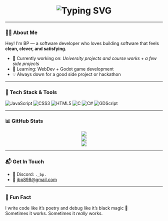 <h1 align="center">
  <img src="https://readme-typing-svg.herokuapp.com?font=Fira+Code&duration=3000&pause=1000&center=true&vCenter=true&width=435&lines=Hey%2C+I'm+Bepe+%F0%9F%91%8B;Code.+Build.+Repeat.;Occasionally+sleep+%E2%98%95%EF%B8%8F" alt="Typing SVG" />
</h1>

---

### 👨‍💻 About Me

Hey! I'm BP — a software developer who loves building software that feels **clean, clever, and satisfying**.
- 🔭 Currently working on: *University projects and course works + a few side projects*  
- 🌱 Learning: WebDev + Godot game development  
- 💡 Always down for a good side project or hackathon  

---

### 🔧 Tech Stack & Tools

![JavaScript](https://img.shields.io/badge/-JavaScript-black?style=flat-square&logo=javascript)
![CSS3](https://img.shields.io/badge/-CSS3-black?style=flat-square&logo=css3&logoColor=1572B6)
![HTML5](https://img.shields.io/badge/-HTML5-black?style=flat-square&logo=html5)
![C](https://img.shields.io/badge/-C-black?style=flat-square&logo=c)
![C#](https://img.shields.io/badge/-C%23-black?style=flat-square&logo=csharp&logoColor=239120)
![GDScript](https://img.shields.io/badge/-GDScript-black?style=flat-square&logo=godot-engine&logoColor=478CBF)

---

### 📊 GitHub Stats

<p align="center">
  <img src="https://github-readme-stats.vercel.app/api?username=ctrl-alt-bepe&show_icons=true&theme=radical&hide_border=true&hide_title=false" />
  <br />
  <img src="https://github-readme-streak-stats.herokuapp.com/?user=ctrl-alt-bepe&theme=radical&hide_border=true" />
  <br />
  <img src="https://github-readme-stats.vercel.app/api/top-langs/?username=ctrl-alt-bepe&layout=compact&theme=radical&hide_border=true" />
</p>

---

### 📬 Get In Touch

- 💬 Discord: `._bp.`
- 📧 [jbp898@gmail.com](mailto:jbp898@gmail.com)

---

### 🎉 Fun Fact

I write code like it’s poetry and debug like it’s black magic 🔮  
Sometimes it works. Sometimes it *really* works.
